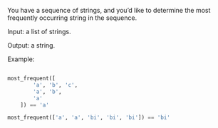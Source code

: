You have a sequence of strings, and you’d like to determine the most frequently occurring string in the sequence.

Input: a list of strings.

Output: a string.

Example:

```python

most_frequent([
        'a', 'b', 'c', 
        'a', 'b',
        'a'
    ]) == 'a'

most_frequent(['a', 'a', 'bi', 'bi', 'bi']) == 'bi'
```